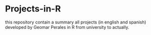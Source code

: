 # Projects-in-R
this repository contain a summary all projects (in english and spanish) developed by Geomar Perales in R from university to actually.
